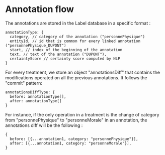 # Annotation flow

The annotations are stored in the Label database in a specific format :

```
annotationType: {
  category, // category of the annotation ("personnePhysique")
  entityId, // id that is common for every linked annotation ("personnePhysique_DUPONT")
  start, // index of the beginning of the annotation
  text, // text of the annotation ("DUPONT"),
  certaintyScore // certainty score computed by NLP
}
```

For every treatment, we store an object "annotationsDiff" that contains the modifications operated on all the previous annotations. It follows the "commit" pattern:

```
annotationsDiffType: {
  before: annotationType[],
  after: annotationType[]
}
```

For instance, if the only operation in a treatment is the change of category from "personnePhysique" to "personneMorale" in an annotation, the annotations diff will be the following :

```
{
  before: [{...annotation1, category: "personnePhysique"}],
  after: [{...annotation1, category: "personneMorale"}],
}
```
